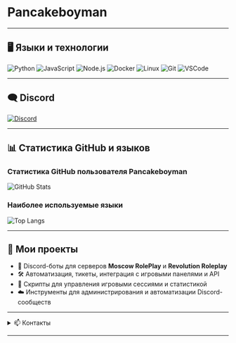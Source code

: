 # Pancakeboyman

---

## 🖥️ Языки и технологии

![Python](https://img.shields.io/badge/Python-3776AB?style=flat-square&logo=python&logoColor=white)
![JavaScript](https://img.shields.io/badge/JavaScript-F7B93E?style=flat-square&logo=javascript&logoColor=white)
![Node.js](https://img.shields.io/badge/Node.js-339933?style=flat-square&logo=node.js&logoColor=white)
![Docker](https://img.shields.io/badge/Docker-2496ED?style=flat-square&logo=docker&logoColor=white)
![Linux](https://img.shields.io/badge/Linux-333333?style=flat-square&logo=linux)
![Git](https://img.shields.io/badge/Git-F05032?style=flat-square&logo=git&logoColor=white)
![VSCode](https://img.shields.io/badge/VS%20Code-007ACC?style=flat-square&logo=visualstudiocode&logoColor=white)

---

## 🗨️ Discord

[![Discord](https://img.shields.io/badge/Discord-Pancakeboyman__8-5865F2?style=flat-square&logo=discord&logoColor=white)](https://discord.com/users/)

---

## 📊 Статистика GitHub и языков

### Статистика GitHub пользователя Pancakeboyman

![GitHub Stats](https://github-readme-stats.vercel.app/api?username=Pancakeboyman&show_icons=true&theme=tokyonight&locale=ru)

### Наиболее используемые языки

![Top Langs](https://github-readme-stats.vercel.app/api/top-langs/?username=Pancakeboyman&layout=compact&theme=tokyonight&locale=ru)

---

## 📁 Мои проекты

- 🤖 Discord-боты для серверов **Moscow RolePlay** и **Revolution Roleplay**
- 🛠️ Автоматизация, тикеты, интеграция с игровыми панелями и API
- 🔧 Скрипты для управления игровыми сессиями и статистикой
- ☁️ Инструменты для администрирования и автоматизации Discord-сообществ

---

<details>
<summary>📫 Контакты</summary>

- Discord: [Pancakeboyman_8](https://discord.com/users/1133665013794607114)
- Telegram: [Pancakeboyman_8](https://t.me/pancakeboymancreates)
- GitHub: [Pancakeboyman](https://github.com/Pancakeboyman)

</details>

---
